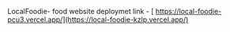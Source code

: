 LocalFoodie- food website 
deploymet link - [ https://local-foodie-pcu3.vercel.app/](https://local-foodie-kzlp.vercel.app/)
